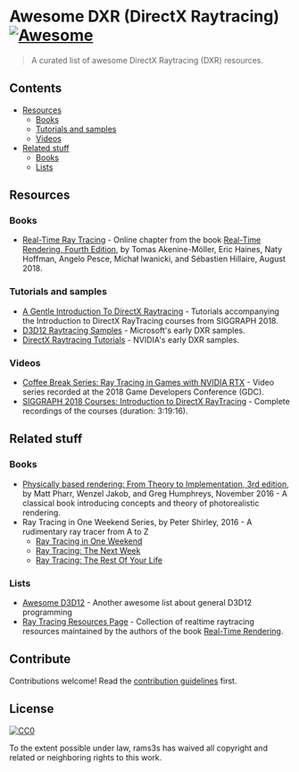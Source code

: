 # Awesome DXR (DirectX Raytracing) [![Awesome](https://awesome.re/badge.svg)](https://awesome.re)

> A curated list of awesome DirectX Raytracing (DXR) resources.


## Contents

- [Resources](#resources)
  - [Books](#books)
  - [Tutorials and samples](#tutorials-and-samples)
  - [Videos](#videos)
- [Related stuff](#related-stuff)
  - [Books](#related-books)
  - [Lists](#lists)


## Resources

### Books

- [Real-Time Ray Tracing](http://www.realtimerendering.com/Real-Time_Rendering_4th-Real-Time_Ray_Tracing.pdf) - Online chapter from the book [Real-Time Rendering, Fourth Edition](http://www.realtimerendering.com), by Tomas Akenine-Möller, Eric Haines, Naty Hoffman, Angelo Pesce, Michał Iwanicki, and Sébastien Hillaire, August 2018.


### Tutorials and samples

- [A Gentle Introduction To DirectX Raytracing](http://cwyman.org/code/dxrTutors/dxr_tutors.md.html) - Tutorials accompanying the Introduction to DirectX RayTracing courses from SIGGRAPH 2018.
- [D3D12 Raytracing Samples](https://github.com/Microsoft/DirectX-Graphics-Samples/tree/master/Samples/Desktop/D3D12Raytracing) - Microsoft's early DXR samples.
- [DirectX Raytracing Tutorials](https://github.com/NVIDIAGameWorks/DxrTutorials) - NVIDIA's early DXR samples.

### Videos

- [Coffee Break Series: Ray Tracing in Games with NVIDIA RTX](https://devblogs.nvidia.com/ray-tracing-games-nvidia-rtx) - Video series recorded at the 2018 Game Developers Conference (GDC).
- [SIGGRAPH 2018 Courses: Introduction to DirectX RayTracing](https://www.youtube.com/watch?v=Q1cuuepVNoY) - Complete recordings of the courses (duration: 3:19:16).


## Related stuff

### Books <a name="related-books"/>

- [Physically based rendering: From Theory to Implementation, 3rd edition](https://www.pbrt.org/), by Matt Pharr, Wenzel Jakob, and Greg Humphreys, November 2016 - A classical book introducing concepts and theory of photorealistic rendering.
- Ray Tracing in One Weekend Series, by Peter Shirley, 2016 - A rudimentary ray tracer from A to Z
  - [Ray Tracing in One Weekend](https://github.com/petershirley/raytracinginoneweekend)
  - [Ray Tracing: The Next Week](https://github.com/petershirley/raytracingthenextweek)
  - [Ray Tracing: The Rest Of Your Life](https://github.com/petershirley/raytracingtherestofyourlife)

### Lists

- [Awesome D3D12](https://github.com/vinjn/awesome-d3d12) - Another awesome list about general D3D12 programming
- [Ray Tracing Resources Page](http://www.realtimerendering.com/raytracing.html) - Collection of realtime raytracing resources maintained by the authors of the book [Real-Time Rendering](http://www.realtimerendering.com/).


## Contribute

Contributions welcome! Read the [contribution guidelines](contributing.md) first.


## License

[![CC0](http://mirrors.creativecommons.org/presskit/buttons/88x31/svg/cc-zero.svg)](http://creativecommons.org/publicdomain/zero/1.0)

To the extent possible under law, rams3s has waived all copyright and
related or neighboring rights to this work.

